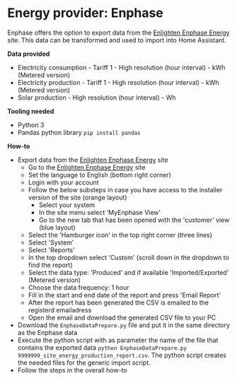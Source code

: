 # Energy provider: Enphase

Enphase offers the option to export data from the [Enlighten Enphase Energy](https://enlighten.enphaseenergy.com/) site. This data can be transformed and used to import into Home Assistant.

**Data provided**
- Electricity consumption - Tariff 1 - High resolution (hour interval) - kWh (Metered version)
- Electricity production - Tariff 1 - High resolution (hour interval) - kWh (Metered version)
- Solar production - High resolution (hour interval) - Wh

**Tooling needed**
- Python 3
- Pandas python library ```pip install pandas```

**How-to**
- Export data from the [Enlighten Enphase Energy](https://enlighten.enphaseenergy.com/) site
  - Go to the [Enlighten Enphase Energy](https://enlighten.enphaseenergy.com/) site
  - Set the language to English (bottom right corner)
  - Login with your account
  - Follow the below substeps in case you have access to the installer version of the site (orange layout)
    - Select your system
    - In the site menu select 'MyEnphase View'
    - Go to the new tab that has been opened with the 'customer' view (blue layout)
  - Select the 'Hamburger icon' in the top right corner (three lines)
  - Select 'System'
  - Select 'Reports'
  - In the top dropdown select 'Custom' (scroll down in the dropdown to find the report)
  - Select the data type: 'Produced' and if available 'Imported/Exported' (Metered version)
  - Choose the data frequency: 1 hour
  - Fill in the start and end date of the report and press 'Email Report'
  - After the report has been generated the CSV is emailed to the registerd emailadress
  - Open the email and download the generated CSV file to your PC
- Download the ```EnphaseDataPrepare.py``` file and put it in the same directory as the Enphase data
- Execute the python script with as parameter the name of the file that contains the exported data ```python EnphaseDataPrepare.py 9999999_site_energy_production_report.csv```. The python script creates the needed files for the generic import script.
- Follow the steps in the overall how-to